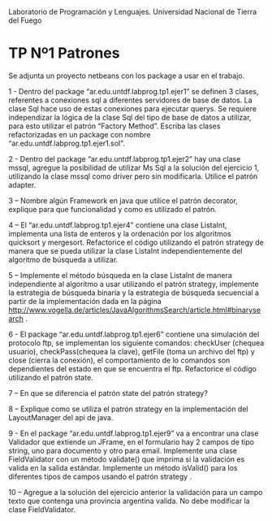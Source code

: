 Laboratorio de Programación y Lenguajes. Universidad Nacional de Tierra del Fuego

TP Nº1 Patrones
==============================================


Se adjunta un proyecto netbeans con los package a usar en el trabajo.


1 -  Dentro del package “ar.edu.untdf.labprog.tp1.ejer1” se definen 3 clases, referentes a conexiones sql a diferentes servidores de base de datos. La clase Sql hace uso de estas conexiones para ejecutar querys. Se requiere independizar la lógica de la clase Sql del tipo de base de datos a utilizar, para esto utilizar el patrón “Factory Method”.  Escriba las clases refactorizadas en un package con nombre “ar.edu.untdf.labprog.tp1.ejer1.sol”.


2 -  Dentro del package “ar.edu.untdf.labprog.tp1.ejer2” hay una clase mssql, agregue la posibilidad de utilizar Ms Sql a la solución del ejercicio 1, utilizando la clase mssql como driver pero sin modificarla. Utilice el patrón adapter.

3 – Nombre algún Framework en java que utilice el patrón decorator, explique para que funcionalidad y como es utilizado el patrón.       
 

4 – El “ar.edu.untdf.labprog.tp1.ejer4”  contiene una clase ListaInt, implementa una lista de enteros y la ordenación por los algoritmos quicksort y mergesort. Refactorice el código utilizando el patrón strategy  de manera que se pueda utilizar la clase ListaInt independientemente del algoritmo de búsqueda a utilizar.

5 – Implemente el método búsqueda en la clase ListaInt  de manera independiente al algoritmo a usar utilizando el patrón strategy,  implemente la estrategia de búsqueda binaria y la estrategia de búsqueda secuencial a partir de la implementación dada en la página http://www.vogella.de/articles/JavaAlgorithmsSearch/article.html#binarysearch  .

6 -  El package “ar.edu.untdf.labprog.tp1.ejer6”  contiene una simulación del protocolo ftp, se implementan los siguiente comandos:  checkUser (chequea usuario), checkPass(chequea la clave), getFile (toma un archivo del ftp) y close (cierra la conexión),  el comportamiento de lo  comandos son dependientes del estado en que se encuentra el ftp. Refactorice el código utilizando el patrón state. 

7 – En que se diferencia el patrón state del patrón strategy? 

8 – Explique como se utiliza el patrón strategy en la implementación del LayoutManager del  api de java.

9 -  En el package “ar.edu.untdf.labprog.tp1.ejer9” va a encontrar una clase Validador  que extiende un JFrame, en el formulario hay 2 campos de tipo string, uno para documento y otro para email. 
Implemente una clase FieldValidator con un método validate()  que imprima si la validación es valida en la salida estándar. Implemente un método isValid() para los diferentes tipos de campos usando el patrón strategy .     

10 – Agregue a la solución del ejercicio anterior la validación para un campo texto que contenga una provincia argentina valida. No debe modificar la clase FieldValidator.


